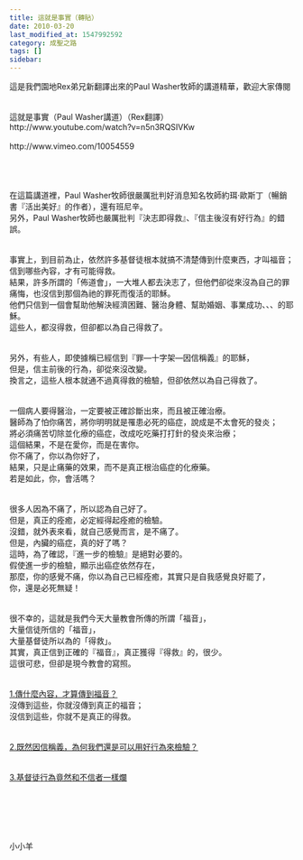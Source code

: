 ```yaml
---
title: 這就是事實（轉貼）
date: 2010-03-20
last_modified_at: 1547992592
category: 成聖之路
tags: []
sidebar: 
---
```


<p>這是我們園地Rex弟兄新翻譯出來的Paul Washer牧師的講道精華，歡迎大家傳閱<!--more--><br/><br/><br/>這就是事實（Paul Washer講道）（Rex翻譯）<br/>http://www.youtube.com/watch?v=n5n3RQSIVKw<br/><br/>                                                                                                       http://www.vimeo.com/10054559<br/> <br/><br/><br/><br/>在這篇講道裡，Paul Washer牧師很嚴厲批判好消息知名牧師約珥‧歐斯丁（暢銷書『活出美好』的作者），還有班尼辛。<br/>另外，Paul Washer牧師也嚴厲批判『決志即得救』、『信主後沒有好行為』的錯誤。<br/><br/><br/>事實上，到目前為止，依然許多基督徒根本就搞不清楚傳到什麼東西，才叫福音；信到哪些內容，才有可能得救。<br/>結果，許多所謂的「佈道會」，一大堆人都去決志了，但他們卻從來沒為自己的罪痛悔，也沒信到那個為祂的罪死而復活的耶穌。<br/>他們只信到一個會幫助他解決經濟困難、醫治身體、幫助婚姻、事業成功、、、的耶穌。<br/>這些人，都沒得救，但卻都以為自己得救了。<br/><br/><br/>另外，有些人，即使據稱已經信到『罪—十字架—因信稱義』的耶穌，<br/>但是，信主前後的行為，卻從來沒改變。<br/>換言之，這些人根本就通不過真得救的檢驗，但卻依然以為自己得救了。<br/><br/><br/>一個病人要得醫治，一定要被正確診斷出來，而且被正確治療。<br/>醫師為了怕你痛苦，將你明明就是罹患必死的癌症，說成是不太會死的發炎；<br/>將必須痛苦切除並化療的癌症，改成吃吃藥打打針的發炎來治療；<br/>這個結果，不是在愛你，而是在害你。<br/>你不痛了，你以為你好了，<br/>結果，只是止痛藥的效果，而不是真正根治癌症的化療藥。<br/>若是如此，你，會活嗎？<br/><br/><br/>很多人因為不痛了，所以認為自己好了。<br/>但是，真正的痊癒，必定經得起痊癒的檢驗。<br/>沒錯，就外表來看，就自己感覺而言，是不痛了。<br/>但是，內臟的癌症，真的好了嗎？<br/>這時，為了確認，『進一步的檢驗』是絕對必要的。<br/>假使進一步的檢驗，顯示出癌症依然存在，<br/>那麼，你的感覺不痛，你以為自己已經痊癒，其實只是自我感覺良好罷了，<br/>你，還是必死無疑！<br/><br/><br/>很不幸的，這就是我們今天大量教會所傳的所謂「福音」，<br/>大量信徒所信的「福音」，<br/>大量基督徒所以為的「得救」。<br/>其實，真正信到正確的『福音』，真正獲得『得救』的，很少。<br/>這很可悲，但卻是現今教會的寫照。<br/><br/><br/><a href="/posts/269193656">1.傳什麼內容，才算傳到福音？</a><br/>沒傳到這些，你就沒傳到真正的福音；<br/>沒信到這些，你就不是真正的得救。<br/><br/><br/><a href="/posts/269193804">2.既然因信稱義，為何我們還是可以用好行為來檢驗？</a><br/><br/><br/><a href="/posts/269194268">3.基督徒行為竟然和不信者一樣爛</a><br/><br/><br/><br/><br/><br/><br/>小小羊<br/><br/><br/><br/></p>